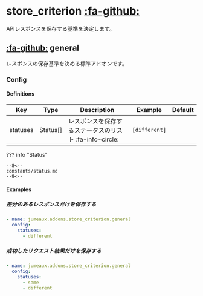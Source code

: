 store_criterion [:fa-github:][s1]
=================================

[s1]: https://github.com/tadashi-aikawa/jumeaux/tree/master/jumeaux/addons/store_criterion

APIレスポンスを保存する基準を決定します。


[:fa-github:][s2] general
-------------------------

[s2]: https://github.com/tadashi-aikawa/jumeaux/tree/master/jumeaux/addons/store_criterion/general.py

レスポンスの保存基準を決める標準アドオンです。


### Config

#### Definitions

|   Key    |   Type   |                       Description                       |    Example    | Default |
| -------- | -------- | ------------------------------------------------------- | ------------- | ------- |
| statuses | Status[] | レスポンスを保存するステータスのリスト :fa-info-circle: | `[different]` |         |

??? info "Status"

    --8<--
    constants/status.md
    --8<--

#### Examples

##### 差分のあるレスポンスだけを保存する

```yml
- name: jumeaux.addons.store_criterion.general
  config:
    statuses:
      - different
```

##### 成功したリクエスト結果だけを保存する

```yml
- name: jumeaux.addons.store_criterion.general
  config:
    statuses:
      - same
      - different
```
